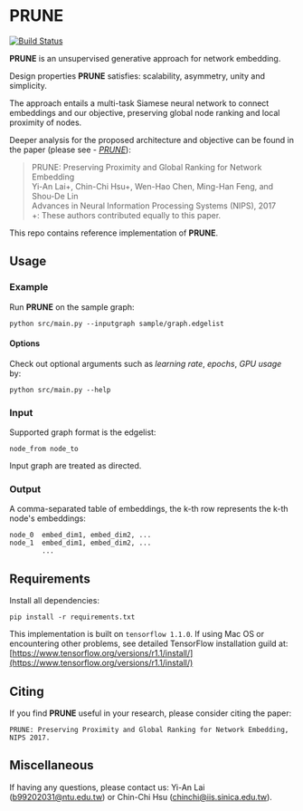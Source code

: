 # PRUNE
[![Build Status](https://travis-ci.org/ntumslab/PRUNE.svg?branch=master)](https://travis-ci.org/ntumslab/PRUNE)

**PRUNE** is an unsupervised generative approach for network embedding.

Design properties **PRUNE** satisfies: scalability, asymmetry, unity and simplicity.

The approach entails a multi-task Siamese neural network to connect embeddings and our objective, preserving global node ranking and local proximity of nodes.

Deeper analysis for the proposed architecture and objective can be found in the paper (please see - *[PRUNE](https://nips.cc/Conferences/2017/Schedule?showEvent=9301)*): <br>
> PRUNE: Preserving Proximity and Global Ranking for Network Embedding<br>
> Yi-An Lai+, Chin-Chi Hsu+, Wen-Hao Chen, Ming-Han Feng, and Shou-De Lin<br>
> Advances in Neural Information Processing Systems (NIPS), 2017 <br>
> +: These authors contributed equally to this paper.

This repo contains reference implementation of **PRUNE**.

## Usage

### Example
Run **PRUNE** on the sample graph:

    python src/main.py --inputgraph sample/graph.edgelist

#### Options
Check out optional arguments such as *learning rate*, *epochs*, *GPU usage* by:

    python src/main.py --help

### Input
Supported graph format is the edgelist:

    node_from node_to

Input graph are treated as directed.

### Output

A comma-separated table of embeddings, the k-th row represents the k-th node's embeddings:

    node_0  embed_dim1, embed_dim2, ...
    node_1  embed_dim1, embed_dim2, ...
            ...

## Requirements
Install all dependencies:

    pip install -r requirements.txt

This implementation is built on `tensorflow 1.1.0`. If using Mac OS or encountering other problems, see detailed TensorFlow installation guild at: 
[https://www.tensorflow.org/versions/r1.1/install/](https://www.tensorflow.org/versions/r1.1/install/)

## Citing

If you find **PRUNE** useful in your research, please consider citing the paper:

    PRUNE: Preserving Proximity and Global Ranking for Network Embedding, NIPS 2017.

## Miscellaneous

If having any questions, please contact us: Yi-An Lai (<b99202031@ntu.edu.tw>) or Chin-Chi Hsu (<chinchi@iis.sinica.edu.tw>). 
